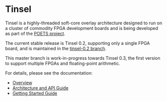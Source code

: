 # Tinsel

Tinsel is a highly-threaded soft-core overlay architecture designed to
run on a cluster of commodity FPGA development boards and is being
developed as part of the [POETS project](https://poets-project.org).

The current stable release is Tinsel 0.2, supporting only a single
FPGA board, and is maintained in the
[tinsel-0.2 branch](https://github.com/POETSII/tinsel/tree/tinsel-0.2).

This master branch is work-in-progress towards Tinsel 0.3, the first
version to support multiple FPGAs and floating-point arithmetic.

For details, please see the documentation:

  * [Overview](doc/Overview.md)
  * [Architecture and API Guide](doc/Architecture.md)
  * [Getting Started Guide](doc/GettingStarted.md)
